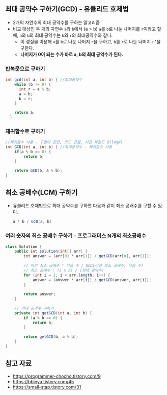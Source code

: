 ## 최대 공약수 구하기(GCD) - 유클리드 호제법

- 2개의 자연수의 최대 공약수를 구하는 알고리즘
- 비교 대상인 두 개의 자연수 `a`와 `b`에서 (a > b) `a`를 `b`로 나눈 나머지를 `r`이라고 할 때, `a`와 `b`의 최대 공약수는 `b`와 `r`의 최대공약수와 같다.
    - 이 성질을 이용해 `a`를 `b`로 나눈 나머지 `r`을 구하고, `b`를 `r`로 나눈 나머지 `r’`을 구한다.
    - **나머지가 0이 되는 수가 바로 a, b의 최대 공약수가 된다.**

### 반복문으로 구하기

```java
int gcd(int a, int b) { //최대공약수
    while (b != 0) {
      int r = a % b;
      a = b;
      b = r;
    }

    return a;
  }
```

### 재귀함수로 구하기

```java
//재귀함수 사용 - 구현이 간단, 코드 간결, 시간 복잡도 O(logN)
int GCD(int a, int b) { //최대공약수 - 재귀함수 사용
	if(a % b == 0) {
		return b;
	}

	return GCD(b, a % b);
}
```

## 최소 공배수(LCM) 구하기

- 유클리드 호제법으로 최대 공약수를 구하면 다음과 같이 최소 공배수를 구할 수 있다.
    
    ```java
    a * b / GCD(a, b)
    ```
    

### 여러 숫자의 최소 공배수 구하기 - 프로그래머스 N개의 최소공배수

```java
class Solution {
    public int solution(int[] arr) {
        int answer = (arr[0] * arr[1]) / getGCD(arr[0], arr[1]);
        
        // 이전 최소 공배수 * 다음 수 / GCD(이전 최소 공배수, 다음 수)
        // 최소 공배수 : (a x b) / (최대 공약수)
        for (int i = 2; i < arr.length; i++) {
            answer = (answer * arr[i]) / getGCD(answer, arr[i]);
        }
        
        return answer;
    }
    
    // 최대 공약수 구하기
    private int getGCD(int a, int b) {
        if (a % b == 0) {
            return b;
        }
        
        return getGCD(b, a % b);
    }
}
```

## 참고 자료

- https://programmer-chocho.tistory.com/9
- https://bbinya.tistory.com/45
- https://small-stap.tistory.com/31